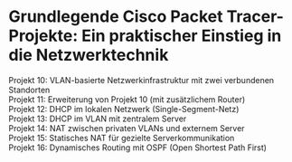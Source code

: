 # Grundlegende Cisco Packet Tracer-Projekte: Ein praktischer Einstieg in die Netzwerktechnik 
Projekt 10: VLAN-basierte Netzwerkinfrastruktur mit zwei verbundenen Standorten                
Projekt 11: Erweiterung von Projekt 10 (mit zusätzlichem Router)                
Projekt 12: DHCP im lokalen Netzwerk (Single-Segment-Netz)                        
Projekt 13: DHCP im VLAN mit zentralem Server    
Projekt 14: NAT zwischen privaten VLANs und externem Server              
Projekt 15: Statisches NAT für gezielte Serverkommunikation                              
Projekt 16: Dynamisches Routing mit OSPF (Open Shortest Path First)

